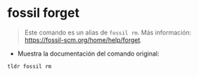 # fossil forget

> Este comando es un alias de `fossil rm`.
> Más información: <https://fossil-scm.org/home/help/forget>.

- Muestra la documentación del comando original:

`tldr fossil rm`
